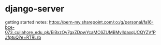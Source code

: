 # django-server
getting started notes: https://pern-my.sharepoint.com/:o:/g/personal/fa16-bce-073_cuilahore_edu_pk/EiBxzOv7gxZDpwYcaMC6ZUMBMvIldaxqUCQYZVfPJfptuQ?e=RTRLrb
